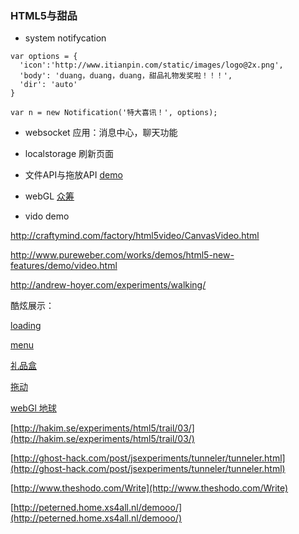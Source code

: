 ### HTML5与甜品

* system notifycation

```
var options = {
  'icon':'http://www.itianpin.com/static/images/logo@2x.png',
  'body': 'duang，duang，duang，甜品礼物发奖啦！！！',
  'dir': 'auto'
}

var n = new Notification('特大喜讯！', options);

```

* websocket
应用：消息中心，聊天功能

* localstorage 
刷新页面

* 文件API与拖放API
[demo](http://www.html5rocks.com/zh/tutorials/file/dndfiles/)


* webGL
[众筹](http://openwedding.org/)

* vido
demo

http://craftymind.com/factory/html5video/CanvasVideo.html

http://www.pureweber.com/works/demos/html5-new-features/demo/video.html

http://andrew-hoyer.com/experiments/walking/


酷炫展示：

[loading](http://www.html5tricks.com/demo/css3-loading-jump/index.html)

[menu](http://lab.hakim.se/scroll-effects/)

[礼品盒](http://www.addyosmani.com/resources/googlebox/)

[拖动](http://mrdoob.com/projects/chromeexperiments/ball-pool/)

[webGl 地球](http://blocks.wizb.it/)

[http://hakim.se/experiments/html5/trail/03/](http://hakim.se/experiments/html5/trail/03/)

[http://ghost-hack.com/post/jsexperiments/tunneler/tunneler.html](http://ghost-hack.com/post/jsexperiments/tunneler/tunneler.html)

[http://www.theshodo.com/Write](http://www.theshodo.com/Write)

[http://peterned.home.xs4all.nl/demooo/](http://peterned.home.xs4all.nl/demooo/)

